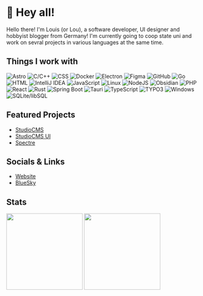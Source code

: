 # 👋 Hey all!

Hello there! I'm Louis (or Lou), a software developer, UI designer and hobbyist blogger from Germany! I'm currently going to coop state uni and work on sevral projects in various languages at the same time.

## Things I work with
<p>
  <img src="https://img.shields.io/badge/Astro-fd5a03.svg?style=for-the-badge&logo=Astro&logoColor=white&labelColor=000000" alt="Astro" />
  <img src="https://img.shields.io/badge/C/C++-a8b9cc.svg?style=for-the-badge&logo=C&logoColor=ffffff&labelColor=000000" alt="C/C++" />
  <img src="https://img.shields.io/badge/CSS-1572b6.svg?style=for-the-badge&logo=CSS3&logoColor=ffffff&labelColor=000000" alt="CSS" />
  <img src="https://img.shields.io/badge/Docker-2496ed.svg?style=for-the-badge&logo=Docker&logoColor=ffffff&labelColor=000000" alt="Docker" />
  <img src="https://img.shields.io/badge/Electron-47848f.svg?style=for-the-badge&logo=Electron&logoColor=ffffff&labelColor=000000" alt="Electron" />
  <img src="https://img.shields.io/badge/Figma-f24e1e.svg?style=for-the-badge&logo=Figma&logoColor=ffffff&labelColor=000000" alt="Figma" />
  <img src="https://img.shields.io/badge/GitHub-181717.svg?style=for-the-badge&logo=GitHub&logoColor=ffffff&labelColor=000000" alt="GitHub" />
  <img src="https://img.shields.io/badge/Go-00add8.svg?style=for-the-badge&logo=Go&logoColor=ffffff&labelColor=000000" alt="Go" />
  <img src="https://img.shields.io/badge/HTML-e34f26.svg?style=for-the-badge&logo=HTML5&logoColor=ffffff&labelColor=000000" alt="HTML" />
  <img src="https://img.shields.io/badge/IntelliJ IDEA-000000.svg?style=for-the-badge&logo=IntelliJ%20IDEA&logoColor=ffffff&labelColor=000000" alt="IntelliJ IDEA" />
  <img src="https://img.shields.io/badge/JavaScript-f7df1e.svg?style=for-the-badge&logo=JavaScript&logoColor=ffffff&labelColor=000000" alt="JavaScript" />
  <img src="https://img.shields.io/badge/Linux-fcc624.svg?style=for-the-badge&logo=Linux&logoColor=ffffff&labelColor=000000" alt="Linux" />
  <img src="https://img.shields.io/badge/NodeJS-339933.svg?style=for-the-badge&logo=Node.js&logoColor=ffffff&labelColor=000000" alt="NodeJS" />
  <img src="https://img.shields.io/badge/Obsidian-483699.svg?style=for-the-badge&logo=Obsidian&logoColor=ffffff&labelColor=000000" alt="Obsidian" />
  <img src="https://img.shields.io/badge/PHP-777bb4.svg?style=for-the-badge&logo=PHP&logoColor=ffffff&labelColor=000000" alt="PHP" />
  <img src="https://img.shields.io/badge/React-61dafb.svg?style=for-the-badge&logo=React&logoColor=ffffff&labelColor=000000" alt="React" />
  <img src="https://img.shields.io/badge/Rust-000000.svg?style=for-the-badge&logo=Rust&logoColor=ffffff&labelColor=000000" alt="Rust" />
  <img src="https://img.shields.io/badge/Spring Boot-6db33f.svg?style=for-the-badge&logo=Spring%20Boot&logoColor=ffffff&labelColor=000000" alt="Spring Boot" />
  <img src="https://img.shields.io/badge/Tauri-ffc131.svg?style=for-the-badge&logo=Tauri&logoColor=ffffff&labelColor=000000" alt="Tauri" />
  <img src="https://img.shields.io/badge/TypeScript-3178c6.svg?style=for-the-badge&logo=TypeScript&logoColor=ffffff&labelColor=000000" alt="TypeScript" />
  <img src="https://img.shields.io/badge/TYPO3-ff8700.svg?style=for-the-badge&logo=TYPO3&logoColor=ffffff&labelColor=000000" alt="TYPO3" />
  <img src="https://img.shields.io/badge/Windows-0078d6.svg?style=for-the-badge&logo=Windows&logoColor=ffffff&labelColor=000000" alt="Windows" />
  <img src="https://img.shields.io/badge/SQLite/libSQL-003b57.svg?style=for-the-badge&logo=SQLite&logoColor=ffffff&labelColor=000000" alt="SQLite/libSQL" />
</p>

## Featured Projects
- [StudioCMS](https://github.com/withstudiocms/studiocms)
- [StudioCMS UI](https://github.com/withstudiocms/ui)
- [Spectre](https://github.com/louisescher/spectre)

## Socials & Links
- [Website](https://lou.gg)
- [BlueSky](https://bsky.app/profile/lou.gg)

## Stats
<p>
  <img height=200 align="center" src="https://github-readme-stats.vercel.app/api?username=louisescher&theme=dark&show_icons=true&hide_border=true&count_private=true" />
  <img height=200 align="center" src="https://github-readme-stats.vercel.app/api/top-langs/?username=louisescher&theme=dark&show_icons=true&hide_border=true&layout=compact&langs_count=8" />
</p>

